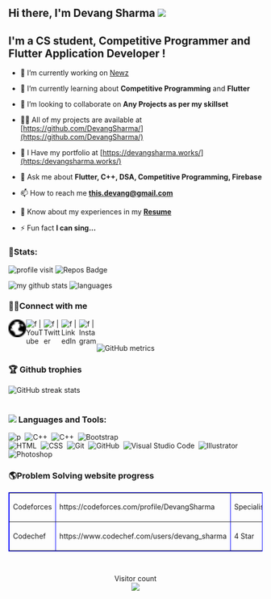 ## Hi there, I'm Devang Sharma <img src="https://media.giphy.com/media/hvRJCLFzcasrR4ia7z/giphy.gif" width="25px">

## I'm a CS student, Competitive Programmer and Flutter Application Developer !

- 🔭 I’m currently working on [Newz](https://github.com/Sanchaksh/newz)

- 🌱 I’m currently learning about **Competitive Programming** and **Flutter**

- 👯 I’m looking to collaborate on **Any Projects as per my skillset**

- 👨‍💻 All of my projects are available at [https://github.com/DevangSharma/](https://github.com/DevangSharma/)

- 📝 I Have my portfolio at [https://devangsharma.works/](https:/devangsharma.works/)

- 💬 Ask me about **Flutter, C++, DSA, Competitive Programming, Firebase**

- 📫 How to reach me **this.devang@gmail.com**

- 📄 Know about my experiences in my **[Resume](https://drive.google.com/file/d/1baBGEccMJJJPHhcDWMbJcckE0SNSnovJ/view?usp=sharing)**

- ⚡ Fun fact **I can sing...**

### 👦Stats:
<div align="left">

![profile visit](https://komarev.com/ghpvc/?username=DevangSharma) ![Repos Badge](https://badges.pufler.dev/repos/DevangSharma)

<p align="left">
<img src="https://github-readme-stats.vercel.app/api?username=DevangSharma&show_icons=true&theme=buefy" alt="my github stats" width="420"/>&nbsp;<img src="https://github-readme-stats.vercel.app/api/top-langs/?username=DevangSharma&layout=compact&theme=buefy" alt="languages" height="165">
</p>
</div>

###  👨‍💻Connect with me

[<img align="left" alt="f  | Website" width="35px" src="https://raw.githubusercontent.com/iconic/open-iconic/master/svg/globe.svg" />][website]
[<img  align="left" alt="f | YouTube" width="35px" src="https://cdn.jsdelivr.net/npm/simple-icons@v3/icons/youtube.svg" />][youtube]
[<img align="left"  alt="f | Twitter" width="35px" src="https://cdn.jsdelivr.net/npm/simple-icons@v3/icons/twitter.svg" />][twitter]
[<img align="left" alt="f | LinkedIn" width="35px" src="https://cdn.jsdelivr.net/npm/simple-icons@v3/icons/linkedin.svg" />][linkedin]
[<img align="left" alt="f | Instagram" width="35px" src="https://cdn.jsdelivr.net/npm/simple-icons@v3/icons/instagram.svg" />][instagram]
<br />
<br />


![GitHub metrics](https://metrics.lecoq.io/DevangSharma)  <br>

### 🏆 Github trophies
![GitHub streak stats](https://github-readme-streak-stats.herokuapp.com/?user=DevangSharma)  
<br />

### <img src="https://media.giphy.com/media/WUlplcMpOCEmTGBtBW/giphy.gif" width="50"> Languages and Tools:
<!-- start tools and languages -->
![p](https://img.shields.io/badge/-C-05122A?style=flat&logo=C&logoColor=A8B9CC)&nbsp;
![C++](https://img.shields.io/badge/-C++-05122A?style=flat&logo=C%2B%2B&logoColor=00599C)&nbsp;
![C++](https://img.shields.io/badge/-C++-05122A?style=flat&logo=C%2B%2B&logoColor=00599C)&nbsp;
![Bootstrap](https://img.shields.io/badge/-Bootstrap-05122A?style=flat&logo=bootstrap&logoColor=563D7C)\
![HTML](https://img.shields.io/badge/-HTML-05122A?style=flat&logo=HTML5)&nbsp;
![CSS](https://img.shields.io/badge/-CSS-05122A?style=flat&logo=CSS3&logoColor=1572B6)&nbsp;
![Git](https://img.shields.io/badge/-Git-05122A?style=flat&logo=git)&nbsp;
![GitHub](https://img.shields.io/badge/-GitHub-05122A?style=flat&logo=github)&nbsp;
![Visual Studio Code](https://img.shields.io/badge/-Visual%20Studio%20Code-05122A?style=flat&logo=visual-studio-code&logoColor=007ACC)&nbsp;
![Illustrator](https://img.shields.io/badge/-Illustrator-05122A?style=flat&logo=adobe-illustrator)&nbsp;
![Photoshop](https://img.shields.io/badge/-Photoshop-05122A?style=flat&logo=adobe-photoshop)&nbsp;


### 🌎Problem Solving website progress
<!-- start problem solving -->
<table border = "1" bordercolor = "blue">
   <tr>
    <td>Codeforces</td>
    <td>https://codeforces.com/profile/DevangSharma</td>
    <td>Specialist</td>
    <td>Max Rating: 1469</td>
    <td>200+ problems</td>
  </tr>  
   
   <tr>
    <td>Codechef</td>
    <td>https://www.codechef.com/users/devang_sharma</td>
    <td>4 Star</td>
    <td>Max Rating: 1864</td>
    <td>180+ problems</td>
  </tr>  
</table>
<!-- end problem solving -->
<br />

[website]:   https://devangsharma.works
[twitter]:   https://twitter.com/fadyehabamer
[youtube]:   https://www.youtube.com/channel/UCkgJTqdqh8BuHPdBTFJdNaQ
[instagram]: https://www.instagram.com/_devang_Sharma_/
[linkedin]:  https://www.linkedin.com/in/-devang-sharma-/

<p align="center"> 
  Visitor count<br>
  <img src="https://profile-counter.glitch.me/DevangSharma/count.svg" />
</p>

